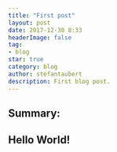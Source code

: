 ```yaml
---
title: "First post"
layout: post
date: 2017-12-30 8:33
headerImage: false
tag:
- blog
star: true
category: blog
author: stefantaubert
description: First blog post.
---
```


## Summary:
Hello World!
---